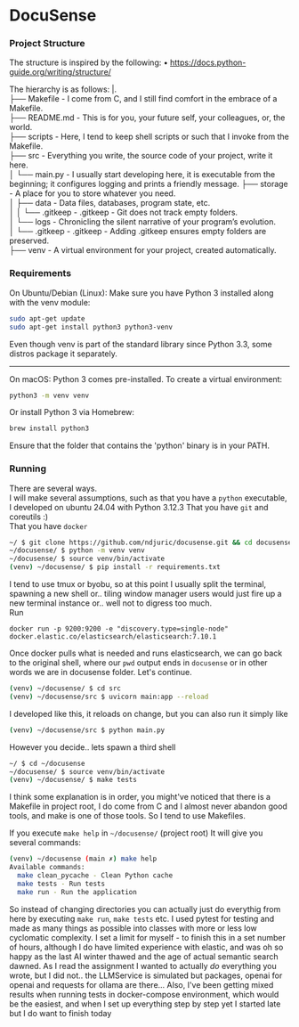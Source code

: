 # DocuSense
### Project Structure
The structure is inspired by the following:
    • https://docs.python-guide.org/writing/structure/


The hierarchy is as follows:
|.  
├── Makefile         - I come from C, and I still find comfort in the embrace of a Makefile.  
├── README.md        - This is for you, your future self, your colleagues, or, the world.  
├── scripts          - Here, I tend to keep shell scripts or such that I invoke from the Makefile.  
├── src              - Everything you write, the source code of your project, write it here.  
│   └── main.py      - I usually start developing here, it is executable from the beginning; it configures logging and prints a friendly message.
├── storage          - A place for you to store whatever you need.  
│   ├── data         - Data files, databases, program state, etc.  
│   │   └── .gitkeep - .gitkeep - Git does not track empty folders.  
│   └── logs         - Chronicling the silent narrative of your program’s evolution.  
│       └── .gitkeep - .gitkeep - Adding .gitkeep ensures empty folders are preserved.  
├── venv             - A virtual environment for your project, created automatically.  
  
### Requirements
On Ubuntu/Debian (Linux):
Make sure you have Python 3 installed along with the venv module:
```bash
sudo apt-get update
sudo apt-get install python3 python3-venv
```
Even though venv is part of the standard library since Python 3.3, some distros package it separately.

--------------------------------
On macOS:
Python 3 comes pre-installed. To create a virtual environment:
```bash
python3 -m venv venv
```
Or install Python 3 via Homebrew:
```bash
brew install python3
```
Ensure that the folder that contains the 'python' binary is in your PATH.

### Running
There are several ways.  
I will make several assumptions, such as that you have a `python` executable, I developed on ubuntu 24.04 with 
Python 3.12.3
That you have `git` and coreutils :)  
That you have `docker`
```bash
~/ $ git clone https://github.com/ndjuric/docusense.git && cd docusense
~/docusense/ $ python -m venv venv
~/docusense/ $ source venv/bin/activate
(venv) ~/docusense/ $ pip install -r requirements.txt
```

I tend to use tmux or byobu, so at this point I usually split the terminal, spawning a new shell or.. tiling window manager users would just fire up a new terminal instance or.. well not to digress too much.  
Run
```
docker run -p 9200:9200 -e "discovery.type=single-node" docker.elastic.co/elasticsearch/elasticsearch:7.10.1
```

Once docker pulls what is needed and runs elasticsearch, we can go back to the original shell, where our `pwd` output ends in `docusense` or in other words we are in docusense folder. Let's continue.

```bash
(venv) ~/docusense/ $ cd src
(venv) ~/docusense/src $ uvicorn main:app --reload
```
I developed like this, it reloads on change, but you can also run it simply like

```bash
(venv) ~/docusense/src $ python main.py
```

However you decide.. lets spawn a third shell
```bash
~/ $ cd ~/docusense 
~/docusense/ $ source venv/bin/activate
(venv) ~/docusense/ $ make tests
```

I think some explanation is in order, you might've noticed that there is a Makefile in project root, I do come from C and I almost never abandon good tools, and make is one of those tools.
So I tend to use Makefiles.

If you execute `make help` in `~/docusense/` (project root)
It will give you several commands:
```bash
(venv) ~/docusense (main ✗) make help
Available commands:
  make clean_pycache - Clean Python cache
  make tests - Run tests
  make run - Run the application
```

So instead of changing directories you can actually just do everythig from here by executing `make run`, `make tests` etc.
I used pytest for testing and made as many things as possible into classes with more or less low cyclomatic complexity. I set a limit for myself - to finish this in a set number of hours, although I do have limited experience with elastic, and was oh so happy as the last AI winter thawed and the age of actual semantic search dawned. As I read the assignment I wanted to actually *do* everything you wrote, but I did not.. the LLMService is simulated but packages, openai for openai and requests for ollama are there... Also, I've been getting mixed results when running tests in docker-compose environment, which would be the easiest, and when I set up everything step by step yet I started late but I do want to finish today



